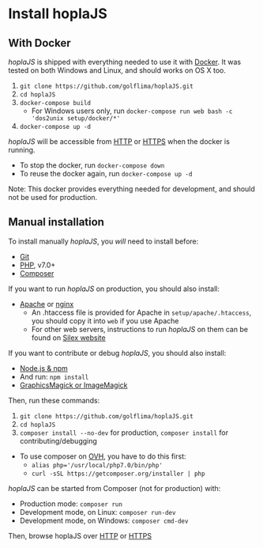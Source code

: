 # Install hoplaJS



## With Docker

*hoplaJS* is shipped with everything needed to use it with [Docker](https://www.docker.com/get-docker).
It was tested on both Windows and Linux, and should works on OS X too.

1. `git clone https://github.com/golflima/hoplaJS.git`
2. `cd hoplaJS`
3. `docker-compose build`
   * For Windows users only, run `docker-compose run web bash -c 'dos2unix setup/docker/*'`
4. `docker-compose up -d`

*hoplaJS* will be accessible from [HTTP](http://localhost:8080) or [HTTPS](https://localhost:8443) when the docker is running.

* To stop the docker, run `docker-compose down`
* To reuse the docker again, run `docker-compose up -d`

Note: This docker provides everything needed for development, and should not be used for production.



## Manual installation

To install manually *hoplaJS*, you *will* need to install before:

* [Git](https://git-scm.com/book/en/v2/Getting-Started-Installing-Git)
* [PHP](http://php.net/manual/en/install.php), v7.0+
* [Composer](https://getcomposer.org/download/)

If you want to run *hoplaJS* on production, you should also install:

* [Apache](https://httpd.apache.org/download.cgi) or [nginx](https://nginx.org/en/download.html)
  * An .htaccess file is provided for Apache in `setup/apache/.htaccess`, you should copy it into `web` if you use Apache
  * For other web servers, instructions to run *hoplaJS* on them can be found on [Silex website](http://silex.sensiolabs.org/doc/2.0/web_servers.html)

If you want to contribute or debug *hoplaJS*, you should also install:

* [Node.js & npm](https://docs.npmjs.com/getting-started/installing-node)
* And run: `npm install`
* [GraphicsMagick or ImageMagick](https://www.npmjs.com/package/gulp-image-resize#install)

Then, run these commands:

1. `git clone https://github.com/golflima/hoplaJS.git`
2. `cd hoplaJS`
3. `composer install --no-dev` for production, `composer install` for contributing/debugging
  * To use composer on [OVH](https://www.ovh.com), you have to do this first:
    * `alias php='/usr/local/php7.0/bin/php'`
    * `curl -sSL https://getcomposer.org/installer | php`

*hoplaJS* can be started from Composer (not for production) with:

* Production mode: `composer run`
* Development mode, on Linux: `composer run-dev`
* Development mode, on Windows: `composer cmd-dev`

Then, browse hoplaJS over [HTTP](http://localhost:8080) or [HTTPS](https://localhost:8443)